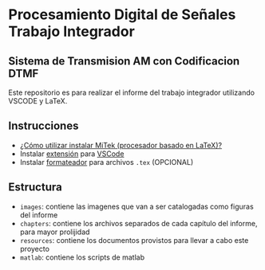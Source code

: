 # Procesamiento Digital de Señales<br>Trabajo Integrador

## Sistema de Transmision AM con Codificacion DTMF

Este repositorio es para realizar el informe del trabajo integrador utilizando VSCODE y LaTeX.

## Instrucciones

- [¿Cómo utilizar instalar MiTek (procesador basado en LaTeX)?](https://miktex.org/download)
- Instalar [extensión](https://marketplace.visualstudio.com/items?itemName=James-Yu.latex-workshop) para [VSCode](https://code.visualstudio.com/download)
- Instalar [formateador](https://github.com/cmhughes/latexindent.pl#getting-started) para archivos `.tex` (OPCIONAL)

## Estructura

- `images`: contiene las imagenes que van a ser catalogadas como figuras del informe
- `chapters`: contiene los archivos separados de cada capítulo del informe, para mayor prolijidad
- `resources`: contiene los documentos provistos para llevar a cabo este proyecto
- `matlab`: contiene los scripts de matlab
